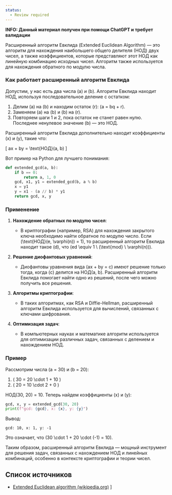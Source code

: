 ```yaml
---
status:
  - Review required
---
```

**INFO: Данный материал получен при помощи ChatGPT и требует валидации**

Расширенный алгоритм Евклида (Extended Euclidean Algorithm) — это алгоритм для нахождения наибольшего общего делителя (НОД) двух чисел, а также коэффициентов, которые представляют этот НОД как линейную комбинацию исходных чисел. Алгоритм также используется для нахождения обратного по модулю числа.

### Как работает расширенный алгоритм Евклида

Допустим, у нас есть два числа \(a\) и \(b\). Алгоритм Евклида находит НОД, используя последовательное деление с остатком:

1. Делим \(a\) на \(b\) и находим остаток \(r\): \(a = bq + r\).
2. Заменяем \(a\) на \(b\) и \(b\) на \(r\).
3. Повторяем шаги 1 и 2, пока остаток не станет равен нулю. Последнее ненулевое значение \(b\) — это НОД.

Расширенный алгоритм Евклида дополнительно находит коэффициенты \(x\) и \(y\), такие что:

\[ ax + by = \text{НОД}(a, b) \]

Вот пример на Python для лучшего понимания:

```python
def extended_gcd(a, b):
    if b == 0:
        return a, 1, 0
    gcd, x1, y1 = extended_gcd(b, a % b)
    x = y1
    y = x1 - (a // b) * y1
    return gcd, x, y
```

### Применение

1. **Нахождение обратных по модулю чисел**:
   - В криптографии (например, RSA) для нахождения закрытого ключа необходимо найти обратное по модулю число. Если \(\text{НОД}(e, \varphi(n)) = 1\), то расширенный алгоритм Евклида находит такое \(d\), что \(ed \equiv 1 \ (\text{mod} \ \varphi(n))\).

2. **Решение диофантовых уравнений**:
   - Диофантовы уравнения вида \(ax + by = c\) имеют решение только тогда, когда \(c\) делится на НОД(a, b). Расширенный алгоритм Евклида помогает найти одно из решений, после чего можно получить все решения.

3. **Алгоритмы криптографии**:
   - В таких алгоритмах, как RSA и Diffie-Hellman, расширенный алгоритм Евклида используется для вычислений, связанных с ключами шифрования.

4. **Оптимизация задач**:
   - В компьютерных науках и математике алгоритм используется для оптимизации различных задач, связанных с делением и нахождением НОД.

### Пример

Рассмотрим числа \(a = 30\) и \(b = 20\):

1. \( 30 = 20 \cdot 1 + 10 \)
2. \( 20 = 10 \cdot 2 + 0 \)

НОД(30, 20) = 10. Теперь найдем коэффициенты \(x\) и \(y\):

```python
gcd, x, y = extended_gcd(30, 20)
print(f"gcd: {gcd}, x: {x}, y: {y}")
```

Вывод:

```
gcd: 10, x: 1, y: -1
```

Это означает, что \(30 \cdot 1 + 20 \cdot (-1) = 10\).

Таким образом, расширенный алгоритм Евклида — мощный инструмент для решения задач, связанных с нахождением НОД и линейных комбинаций, особенно в контексте криптографии и теории чисел.

## Список источников

- [Extended Euclidean algorithm (wikipedia.org)](https://en.wikipedia.org/wiki/Extended_Euclidean_algorithm) ]
